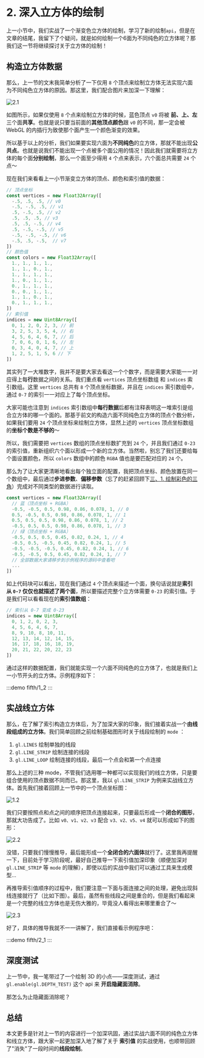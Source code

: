 # 2. 深入立方体的绘制

上一小节中，我们实战了一个渐变色立方体的绘制，学习了新的绘制`api`，但是在文章的结尾，我留下了个疑问，就是如何绘制一个6面为不同纯色的立方体呢？那我们这一节将继续探讨关于立方体的绘制！

## 构造立方体数据

那么，上一节的文末我简单分析了一下仅用 `8` 个顶点来绘制立方体无法实现六面为不同纯色立方体的原因。那这里，我们配合图片来加深一下理解：

![2.1](../../public/images/fifth/2.1.png)

如图所示，如果仅使用 `8` 个点来绘制立方体的时候，蓝色顶点 `v0` 将被 **前、上、左** 三个面**共享**。也就是说只要当前面的**其他顶点颜色**跟 `v0` 的不同，那一定会被 WebGL 的内插行为致使那个面产生一个颜色渐变的效果。

所以基于以上的分析，我们如果要实现六面为**不同纯色**的立方体，那就不能出现**公共点**。也就是说我们不能出现一个点被多个面公用的情况！因此我们就需要将立方体的每个面**分别绘制**，那么一个面至少得用 `4` 个点来表示，六个面总共需要 `24` 个点～

现在我们来看看上一小节渐变立方体的顶点、颜色和索引值的数据：

```js
// 顶点坐标
const vertices = new Float32Array([
  -.5, .5, .5, // v0
  -.5, -.5, .5, // v1
  .5, -.5, .5, // v2
  .5, .5, .5, // v3
  .5, .5, -.5, // v4
  .5, -.5, -.5, // v5
  -.5, -.5, -.5, // v6
  -.5, .5, -.5,  // v7
])
// 颜色值
const colors = new Float32Array([
  1., 1., 1., 1.,
  1., 1., 0., 1.,
  1., 1., 1., 1.,
  1., 0., 1., 1.,
  0., 1., 1., 1.,
  0., 0., 1., 1.,
  1., 1., 0., 1.,
  0., 1., 1., 1.,
])
// 索引值
indices = new Uint8Array([
  0, 1, 2, 0, 2, 3, // 前
  3, 2, 5, 3, 5, 4, // 右
  4, 5, 6, 4, 6, 7, // 后
  7, 0, 6, 0, 1, 6, // 左
  0, 3, 4, 0, 4, 7, // 上
  1, 2, 5, 1, 5, 6 // 下
])
```

其实列了一大堆数字，我并不是要大家去看这一个个数字，而是需要大家能一一对应得上每**行**数据之间的关系。我们重点看 `vertices` 顶点坐标数组 和 `indices` 索引数组。这里 `vertices` 总共有 `8` 个顶点坐标数据，并且在 `indices` 索引数组中，通过 `0-7` 的索引一一对应上了每个顶点坐标。

大家可能也注意到 `indices` 索引数组中**每行数据**后都有注释表明这一堆索引是组合立方体的哪一个面的。那基于前文的构造六面不同纯色立方体的顶点个数分析，如果我们要用 `24` 个顶点坐标来绘制立方体，显然上述的 `vertices` 顶点坐标数组的**坐标个数是不够的**～

所以，我们需要把 `vertices` 数组的顶点坐标数扩充到 `24` 个，并且我们通过 `0-23` 的索引值，重新组织六个面以形成一个新的立方体。当然啦，别忘了我们还要给每个面设置颜色，所以 `colors` 数组中的颜色 `RGBA` 值也是要匹配对应的 `24` 个。

那么为了让大家更清晰地看出每个独立面的配置，我把顶点坐标、颜色放置在同一个数组中，最后通过**步进参数**、**偏移参数**（忘了的赶紧回顾下[三、1. 绘制彩色的三角](/content/三、WebGL颜色和纹理/1.%20绘制彩色的三角.html#gl-vertexattribpointer的神奇参数)）完成对不同类型的数据进行读取。

```js
const vertices = new Float32Array([
  // 蓝（顶点坐标 + RGBA）
  -0.5, -0.5, 0.5, 0.98, 0.86, 0.078, 1, // 0
  0.5, -0.5, 0.5, 0.98, 0.86, 0.078, 1, // 1
  0.5, 0.5, 0.5, 0.98, 0.86, 0.078, 1, // 2
  -0.5, 0.5, 0.5, 0.98, 0.86, 0.078, 1, // 3
  // 绿（顶点坐标 + RGBA）
  -0.5, 0.5, 0.5, 0.45, 0.82, 0.24, 1, // 4
  -0.5, 0.5, -0.5, 0.45, 0.82, 0.24, 1, // 5
  -0.5, -0.5, -0.5, 0.45, 0.82, 0.24, 1, // 6
  -0.5, -0.5, 0.5, 0.45, 0.82, 0.24, 1, // 7
  // 全部数据大家请移步到示例程序的源码中查看吧
  ...
])
```

如上代码块可以看出，现在我们通过 `4` 个顶点来描述一个面，换句话说就是**索引从 `0-7` 仅仅也就描述了两个面**，所以要描述完整个立方体需要 `0-23` 的索引值。于是我们可以看看现在的**索引值数组**：

```js
// 索引从 0-7 变成 0-23
indices = new Uint8Array([
  0, 1, 2, 0, 2, 3,
  4, 5, 6, 4, 6, 7,
  8, 9, 10, 8, 10, 11,
  12, 13, 14, 12, 14, 15,
  16, 17, 18, 16, 18, 19,
  20, 21, 22, 20, 22, 23
])
```

通过这样的数据配置，我们就能实现一个六面不同纯色的立方体了，也就是我们上一小节开头的立方体。示例程序如下：

:::demo
fifth/1_2
:::

## 实战线立方体

那么，在了解了索引构造立方体后，为了加深大家的印象，我们接着实战一个**由线段组成的立方体**。我们简单回顾之前绘制基础图形时关于线段绘制的 `mode` ：
1. `gl.LINES` 绘制单独的线段
2. `gl.LINE_STRIP` 绘制连接的线段
3. `gl.LINE_LOOP` 绘制连接的线段，最后一个点会和第一个点连接

那么上述的三种 mode，不管我们选用哪一种都可以实现我们的线立方体，只是要组合使用的顶点数据不同而已。那这里，我以 `gl.LINE_STRIP` 为例来实战线立方体。首先我们接着回顾上一节中的一个顶点坐标图：

![1.2](../../public/images/fifth/1.2.png)

我们只要按照点和点之间的顺序把顶点连接起来，只要最后形成一个**闭合的图形**，那就大功告成了。比如 `v0、v1、v2、v3` 配合 `v3、v2、v5、v4` 就可以形成如下的图形：

![2.2](../../public/images/fifth/2.2.png)

没错，只要我们慢慢推导，最后能形成一个**全闭合的六面体**就行了。这里我再提醒一下，目前处于学习阶段呢，最好自己推导一下索引值加深印象（顺便加深对 `gl.LINE_STRIP` 等 `mode` 的理解），即使以后的实战中我们可以通过工具来生成模型...

再推导索引值顺序的过程中，我们要注意一下面与面连接之间的处理，避免出现斜线连接就行了（比如下图）。最后，虽然有些线段之间是重合的，但是我们看起来是一个完整的线立方体也是无伤大雅的，毕竟没人看得出来哪里重合了～

![2.3](../../public/images/fifth/2.3.png)

好了，具体的推导我就不一一讲解了，我们直接看示例程序吧：

:::demo
fifth/2_1
:::

## 深度测试

上一节中，我一笔带过了一个绘制 3D 的小点——深度测试，通过 `gl.enable(gl.DEPTH_TEST)` 这个 api 来 **开启隐藏面消除**。

那怎么为止隐藏面消除呢？

## 总结

本文更多是针对上一节的内容进行一个加深巩固，通过实战六面不同的纯色立方体和线立方体，跟大家一起更加深入地了解了关于 **索引值** 的实战使用，也顺带回顾了"消失"了一段时间的**线段绘制**。
